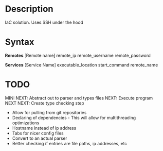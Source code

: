 # Description
IaC solution. Uses SSH under the hood

# Syntax
__Remotes__
[Remote name]
remote_ip
remote_username
remote_password

__Services__
[Service Name]
executable_location
start_command
remote_name

# TODO
MINI NEXT: Abstract out to parser and types files
NEXT: Execute program
NEXT NEXT: Create type checking step
- Allow for pulling from git repositories
- Declaring of dependencies - This will allow for multithreading optimizations
- Hostname instead of ip address
- Tabs for nicer config files
- Convert to an actual parser
- Better checking if entries are file paths, ip addresses, etc
